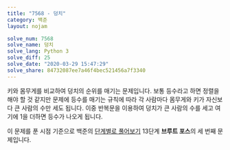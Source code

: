 ```yaml
---
title: "7568 - 덩치"
category: 백준
layout: nojam

solve_num: 7568
solve_name: 덩치
solve_lang: Python 3
solve_diff: 25
solve_date: "2020-03-29 15:47:29"
solve_share: 84732087ee7a46f4bec521456a7f3340
---
```


키와 몸무게를 비교하여 덩치의 순위를 매기는 문제입니다. 보통 등수라고 하면 정렬을 해야 할 것 같지만 문제에 등수를 매기는 규칙에 따라 각 사람마다 몸무게와 키가 자신보다 큰 사람의 수만 세도 됩니다. 이중 반복문을 이용하여 덩치가 큰 사람의 수를 세고 여기에 1을 더하면 등수가 나오게 됩니다.

이 문제를 푼 시점 기준으로 백준의 [단계별로 풀어보기](http://noj.am/p/s) 13단계 **브루트 포스**의 세 번째 문제입니다.
